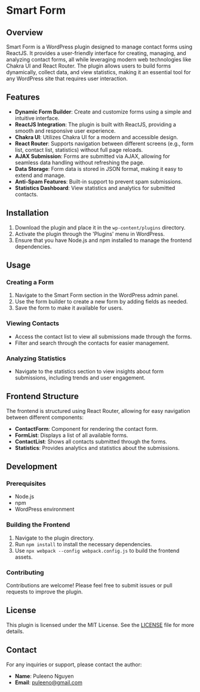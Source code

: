 # Smart Form

## Overview

Smart Form is a WordPress plugin designed to manage contact forms using ReactJS. It provides a user-friendly interface for creating, managing, and analyzing contact forms, all while leveraging modern web technologies like Chakra UI and React Router. The plugin allows users to build forms dynamically, collect data, and view statistics, making it an essential tool for any WordPress site that requires user interaction.

## Features

- **Dynamic Form Builder**: Create and customize forms using a simple and intuitive interface.
- **ReactJS Integration**: The plugin is built with ReactJS, providing a smooth and responsive user experience.
- **Chakra UI**: Utilizes Chakra UI for a modern and accessible design.
- **React Router**: Supports navigation between different screens (e.g., form list, contact list, statistics) without full page reloads.
- **AJAX Submission**: Forms are submitted via AJAX, allowing for seamless data handling without refreshing the page.
- **Data Storage**: Form data is stored in JSON format, making it easy to extend and manage.
- **Anti-Spam Features**: Built-in support to prevent spam submissions.
- **Statistics Dashboard**: View statistics and analytics for submitted contacts.

## Installation

1. Download the plugin and place it in the `wp-content/plugins` directory.
2. Activate the plugin through the 'Plugins' menu in WordPress.
3. Ensure that you have Node.js and npm installed to manage the frontend dependencies.

## Usage

### Creating a Form

1. Navigate to the Smart Form section in the WordPress admin panel.
2. Use the form builder to create a new form by adding fields as needed.
3. Save the form to make it available for users.

### Viewing Contacts

- Access the contact list to view all submissions made through the forms.
- Filter and search through the contacts for easier management.

### Analyzing Statistics

- Navigate to the statistics section to view insights about form submissions, including trends and user engagement.

## Frontend Structure

The frontend is structured using React Router, allowing for easy navigation between different components:

- **ContactForm**: Component for rendering the contact form.
- **FormList**: Displays a list of all available forms.
- **ContactList**: Shows all contacts submitted through the forms.
- **Statistics**: Provides analytics and statistics about the submissions.

## Development

### Prerequisites

- Node.js
- npm
- WordPress environment

### Building the Frontend

1. Navigate to the plugin directory.
2. Run `npm install` to install the necessary dependencies.
3. Use `npx webpack --config webpack.config.js` to build the frontend assets.

### Contributing

Contributions are welcome! Please feel free to submit issues or pull requests to improve the plugin.

## License

This plugin is licensed under the MIT License. See the [LICENSE](vendor/composer/LICENSE) file for more details.

## Contact

For any inquiries or support, please contact the author:

- **Name**: Puleeno Nguyen
- **Email**: puleeno@gmail.com
